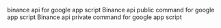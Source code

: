 binance api for google app script 
Binance api public command for google app script
Binance api private command for google app script